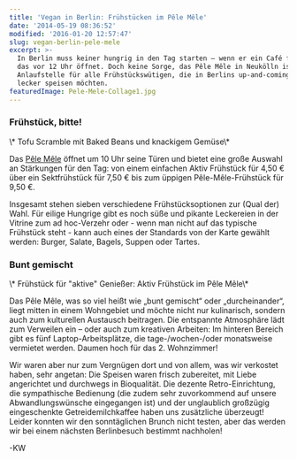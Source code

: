 ```yaml
---
title: 'Vegan in Berlin: Frühstücken im Pêle Mêle'
date: '2014-05-19 08:36:52'
modified: '2016-01-20 12:57:47'
slug: vegan-berlin-pele-mele
excerpt: >-
  In Berlin muss keiner hungrig in den Tag starten – wenn er ein Café findet,
  das vor 12 Uhr öffnet. Doch keine Sorge, das Pêle Mêle in Neukölln ist die
  Anlaufstelle für alle Frühstückswütigen, die in Berlins up-and-coming-Kiez
  lecker speisen möchten. 
featuredImage: Pele-Mele-Collage1.jpg
---
```


### Frühstück, bitte!

<!-- Image removed (no copyright): Pele-Mele-englisches-Frühstück-3-klein.jpg --> \* Tofu Scramble mit Baked Beans und knackigem Gemüse\*

Das [Pêle Mêle](http://www.pele-mele-berlin.de/home/ "Pêle Mêle") öffnet um 10 Uhr seine Türen und bietet eine große Auswahl an Stärkungen für den Tag: von einem einfachen Aktiv Frühstück für 4,50 € über ein Sektfrühstück für 7,50 € bis zum üppigen Pêle-Mêle-Frühstück für 9,50 €.

Insgesamt stehen sieben verschiedene Frühstücksoptionen zur (Qual der) Wahl. Für eilige Hungrige gibt es noch süße und pikante Leckereien in der Vitrine zum ad hoc-Verzehr oder - wenn man nicht auf das typische Frühstück steht - kann auch eines der Standards von der Karte gewählt werden: Burger, Salate, Bagels, Suppen oder Tartes.

### Bunt gemischt

<!-- Image removed (no copyright): Pele-Mele-Aktiv-Frühstück-klein.jpg --> \* Frühstück für "aktive" Genießer: Aktiv Frühstück im Pêle Mêle\*

Das Pêle Mêle, was so viel heißt wie „bunt gemischt“ oder „durcheinander“, liegt mitten in einem Wohngebiet und möchte nicht nur kulinarisch, sondern auch zum kulturellen Austausch beitragen. Die entspannte Atmosphäre lädt zum Verweilen ein – oder auch zum kreativen Arbeiten: Im hinteren Bereich gibt es fünf Laptop-Arbeitsplätze, die tage-/wochen-/oder monatsweise vermietet werden. Daumen hoch für das 2. Wohnzimmer!

Wir waren aber nur zum Vergnügen dort und von allem, was wir verkostet haben, sehr angetan: Die Speisen waren frisch zubereitet, mit Liebe angerichtet und durchwegs in Bioqualität. Die dezente Retro-Einrichtung, die sympathische Bedienung (die zudem sehr zuvorkommend auf unsere Abwandlungswünsche eingegangen ist) und der unglaublich großzügig eingeschenkte Getreidemilchkaffee haben uns zusätzliche überzeugt! Leider konnten wir den sonntäglichen Brunch nicht testen, aber das werden wir bei einem nächsten Berlinbesuch bestimmt nachholen!

\-KW
